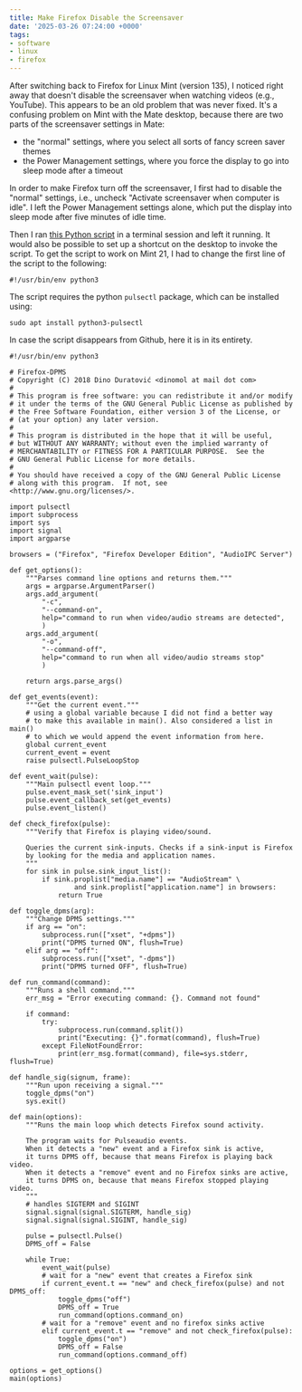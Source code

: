 ```yaml
---
title: Make Firefox Disable the Screensaver
date: '2025-03-26 07:24:00 +0000'
tags:
- software
- linux
- firefox
---
```


After switching back to Firefox for Linux Mint (version 135),
I noticed right away that doesn't disable the screensaver
when watching videos (e.g., YouTube).  This appears to be
an old problem that was never fixed.  It's a confusing
problem on Mint with the Mate desktop, because there are two parts of the screensaver
settings in Mate:
<!--more-->

* the "normal" settings, where you select all sorts of fancy
screen saver themes
* the Power Management settings, where you force the
display to go into sleep mode after a timeout

In order to make Firefox turn off the screensaver, I first had
to disable the "normal" settings, i.e., uncheck "Activate screensaver
when computer is idle".  I left the Power Management settings alone,
which put the display into sleep mode after five minutes of idle time.

Then I ran [this Python script](https://github.com/dglava/firefox-dpms/blob/master/bin/firefox-dpms)
in a terminal session and left it running.
It would also be possible to set up a shortcut on the desktop to invoke
the script.  To get the script to work on Mint 21, I had to change the first line of the script to
the following:

    #!/usr/bin/env python3

The script requires the python `pulsectl` package, which can be installed
using:

    sudo apt install python3-pulsectl

In case the script disappears from Github, here it
is in its entirety.

```
#!/usr/bin/env python3

# Firefox-DPMS
# Copyright (C) 2018 Dino Duratović <dinomol at mail dot com>
#
# This program is free software: you can redistribute it and/or modify
# it under the terms of the GNU General Public License as published by
# the Free Software Foundation, either version 3 of the License, or
# (at your option) any later version.
#
# This program is distributed in the hope that it will be useful,
# but WITHOUT ANY WARRANTY; without even the implied warranty of
# MERCHANTABILITY or FITNESS FOR A PARTICULAR PURPOSE.  See the
# GNU General Public License for more details.
#
# You should have received a copy of the GNU General Public License
# along with this program.  If not, see <http://www.gnu.org/licenses/>.

import pulsectl
import subprocess
import sys
import signal
import argparse

browsers = ("Firefox", "Firefox Developer Edition", "AudioIPC Server")

def get_options():
    """Parses command line options and returns them."""
    args = argparse.ArgumentParser()
    args.add_argument(
        "-c",
        "--command-on",
        help="command to run when video/audio streams are detected",
        )
    args.add_argument(
        "-o",
        "--command-off",
        help="command to run when all video/audio streams stop"
        )

    return args.parse_args()

def get_events(event):
    """Get the current event."""
    # using a global variable because I did not find a better way
    # to make this available in main(). Also considered a list in main()
    # to which we would append the event information from here.
    global current_event
    current_event = event
    raise pulsectl.PulseLoopStop

def event_wait(pulse):
    """Main pulsectl event loop."""
    pulse.event_mask_set('sink_input')
    pulse.event_callback_set(get_events)
    pulse.event_listen()

def check_firefox(pulse):
    """Verify that Firefox is playing video/sound.

    Queries the current sink-inputs. Checks if a sink-input is Firefox
    by looking for the media and application names.
    """
    for sink in pulse.sink_input_list():
        if sink.proplist["media.name"] == "AudioStream" \
                and sink.proplist["application.name"] in browsers:
            return True

def toggle_dpms(arg):
    """Change DPMS settings."""
    if arg == "on":
        subprocess.run(["xset", "+dpms"])
        print("DPMS turned ON", flush=True)
    elif arg == "off":
        subprocess.run(["xset", "-dpms"])
        print("DPMS turned OFF", flush=True)

def run_command(command):
    """Runs a shell command."""
    err_msg = "Error executing command: {}. Command not found"

    if command:
        try:
            subprocess.run(command.split())
            print("Executing: {}".format(command), flush=True)
        except FileNotFoundError:
            print(err_msg.format(command), file=sys.stderr, flush=True)

def handle_sig(signum, frame):
    """Run upon receiving a signal."""
    toggle_dpms("on")
    sys.exit()

def main(options):
    """Runs the main loop which detects Firefox sound activity.

    The program waits for Pulseaudio events.
    When it detects a "new" event and a Firefox sink is active,
    it turns DPMS off, because that means Firefox is playing back video.
    When it detects a "remove" event and no Firefox sinks are active,
    it turns DPMS on, because that means Firefox stopped playing video.
    """
    # handles SIGTERM and SIGINT
    signal.signal(signal.SIGTERM, handle_sig)
    signal.signal(signal.SIGINT, handle_sig)

    pulse = pulsectl.Pulse()
    DPMS_off = False

    while True:
        event_wait(pulse)
        # wait for a "new" event that creates a Firefox sink
        if current_event.t == "new" and check_firefox(pulse) and not DPMS_off:
            toggle_dpms("off")
            DPMS_off = True
            run_command(options.command_on)
        # wait for a "remove" event and no firefox sinks active
        elif current_event.t == "remove" and not check_firefox(pulse):
            toggle_dpms("on")
            DPMS_off = False
            run_command(options.command_off)

options = get_options()
main(options)
```
